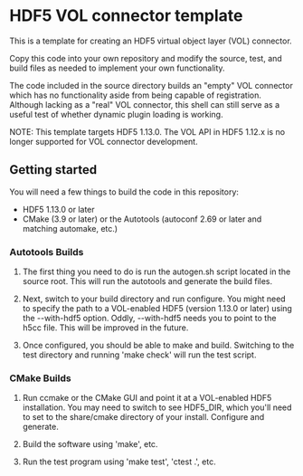 # HDF5 VOL connector template

This is a template for creating an HDF5 virtual object layer (VOL) connector.

Copy this code into your own repository and modify the source, test, and build files as needed to implement your own functionality.

The code included in the source directory builds an "empty" VOL connector which has no functionality aside from being capable of registration. Although lacking as a "real" VOL connector, this shell can still serve as a useful test of whether dynamic plugin loading is working.

NOTE: This template targets HDF5 1.13.0. The VOL API in HDF5 1.12.x is no longer supported for VOL connector development.


## Getting started

You will need a few things to build the code in this repository:

* HDF5 1.13.0 or later
* CMake (3.9 or later) or the Autotools (autoconf 2.69 or later and matching automake, etc.)

### Autotools Builds

1) The first thing you need to do is run the autogen.sh script located in the source root. This will run the autotools and generate the build files.

2) Next, switch to your build directory and run configure. You might need to specify the path to a VOL-enabled HDF5 (version 1.13.0 or later) using the --with-hdf5 option. Oddly, --with-hdf5 needs you to point to the h5cc file. This will be improved in the future.

3) Once configured, you should be able to make and build. Switching to the test directory and running 'make check' will run the test script.

### CMake Builds

1) Run ccmake or the CMake GUI and point it at a VOL-enabled HDF5 installation. You may need to switch to see HDF5\_DIR, which you'll need to set to the share/cmake directory of your install. Configure and generate.

2) Build the software using 'make', etc.

3) Run the test program using 'make test', 'ctest .', etc.
